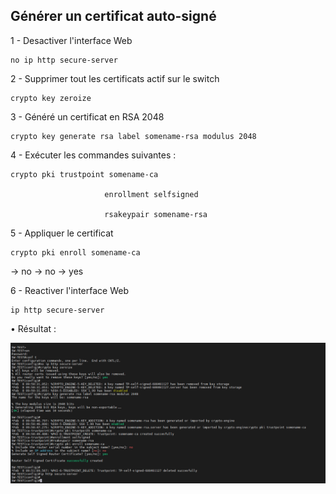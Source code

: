 ## **Générer un certificat auto-signé**

1 - Desactiver l'interface Web

```
no ip http secure-server
```

2 - Supprimer tout les certificats actif sur le switch

```
crypto key zeroize
```

3 - Généré un certificat en RSA 2048

```
crypto key generate rsa label somename-rsa modulus 2048
```

4 - Exécuter les commandes suivantes :

```
crypto pki trustpoint somename-ca

                     enrollment selfsigned

                     rsakeypair somename-rsa
```

5 - Appliquer le certificat

```
crypto pki enroll somename-ca
```

-> no
-> no
-> yes

6 - Reactiver l'interface Web

```
ip http secure-server
```

• Résultat :

![](./Images/save_cisco_cert_autosigned.png)
